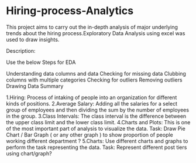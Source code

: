 # Hiring-process-Analytics
This project aims to  carry out the in-depth analysis of major underlying trends about the hiring process.Exploratory Data Analysis using excel was used to draw insights.

Description:

Use the below Steps for EDA

Understanding data columns and data
Checking for missing data
Clubbing columns with multiple categories
Checking for outliers
Removing outliers
Drawing Data Summary

1.Hiring: Process of intaking of people into an organization for different kinds of positions.
2.Average Salary: Adding all the salaries for a select group of employees and then dividing the sum by the number of employees in the group.
3.Class Intervals: The class interval is the difference between the upper class limit and the lower class limit.
4.Charts and Plots: This is one of the most important part of analysis to visualize the data.
Task: Draw Pie Chart / Bar Graph ( or any other graph ) to show proportion of people working different department ?
5.Charts: Use different charts and graphs to perform the task representing the data.
Task: Represent different post tiers using chart/graph?
